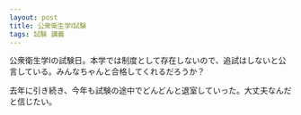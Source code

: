 ```yaml
---
layout: post
title: 公衆衛生学Ⅰ試験
tags: 試験 講義
---
```


公衆衛生学Ⅰの試験日。本学では制度として存在しないので、追試はしないと公言している。みんなちゃんと合格してくれるだろうか？

去年に引き続き、今年も試験の途中でどんどんと退室していった。大丈夫なんだと信じたい。
